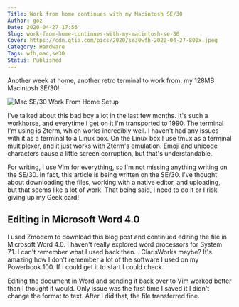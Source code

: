 ```yaml
---
Title: Work from home continues with my Macintosh SE/30
Author: goz
Date: 2020-04-27 17:56
Slug: work-from-home-continues-with-my-macintosh-se-30
Cover: https://cdn.gtia.com/pics/2020/se30wfh-2020-04-27-800x.jpeg
Category: Hardware
Tags: wfh,mac,se30
Status: Published
---
```


Another week at home, another retro terminal to work from, my 128MB Macintosh SE/30!

![Mac SE/30 Work From Home Setup](https://cdn.gtia.com/pics/2020/se30wfh-2020-04-27-800x.jpeg)

I've talked about this bad boy a lot in the last few months. It's such a workhorse, and everytime I get on it I'm transported to 1990. The terminal I'm using is Zterm, which works incredibly well. I haven't had any issues with it as a terminal to a Linux box. On the Linux box I use tmux as a terminal multiplexer, and it just works with Zterm's emulation. Emoji and unicode characters cause a little screen corruption, but that's understandable.

For writing, I use Vim for everything, so I'm not missing anything writing on the SE/30. In fact, this article is being written on the SE/30. I've thought about downloading the files, working with a native editor, and uploading, but that seems like a lot of work. That being said, I need to do it or I risk giving up my Geek card!

## Editing in Microsoft Word 4.0

I used Zmodem to download this blog post and continued editing the file in Microsoft Word 4.0. I haven't really explored word processors for System 7.1. I can't remember what I used back then... ClarisWorks maybe? It's amazing how I don't remember a lot of the software I used on my Powerbook 100. If I could get it to start I could check. 

Editing the document in Word and sending it back over to Vim worked better than I thought it would. Only issue was the first time I saved it I didn't change the format to text. After I did that, the file transferred fine.
